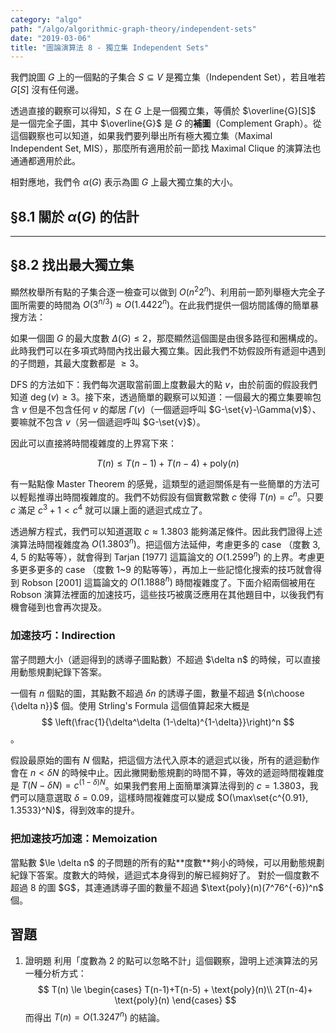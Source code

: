 ```yaml
---
category: "algo"
path: "/algo/algorithmic-graph-theory/independent-sets"
date: "2019-03-06"
title: "圖論演算法 8 - 獨立集 Independent Sets"
---
```


我們說圖 $G$ 上的一個點的子集合 $S\subseteq V$ 是獨立集（Independent Set），若且唯若 $G[S]$ 沒有任何邊。

透過直接的觀察可以得知，$S$ 在 $G$ 上是一個獨立集，等價於 $\overline{G}[S]$ 是一個完全子圖，其中 $\overline{G}$ 是 $G$ 的**補圖**（Complement Graph）。從這個觀察也可以知道，如果我們要列舉出所有極大獨立集（Maximal Independent Set, MIS），那麼所有適用於前一節找 Maximal Clique 的演算法也通通都適用於此。

相對應地，我們令 $\alpha(G)$ 表示為圖 $G$ 上最大獨立集的大小。

## §8.1 關於 $\alpha(G)$ 的估計

<theorem title='哼哼'>
</theorem>


-----


## §8.2 找出最大獨立集

顯然枚舉所有點的子集合逐一檢查可以做到 $O(n^2 2^n)$、利用前一節列舉極大完全子圖所需要的時間為 $O(3^{n/3})\approx O(1.4422^n)$。在此我們提供一個坊間謠傳的簡單暴搜方法：

如果一個圖 $G$ 的最大度數 $\Delta(G) \le 2$，那麼顯然這個圖是由很多路徑和圈構成的。此時我們可以在多項式時間內找出最大獨立集。因此我們不妨假設所有遞迴中遇到的子問題，其最大度數都是 $\ge 3$。

DFS 的方法如下：我們每次選取當前圖上度數最大的點 $v$，由於前面的假設我們知道 $\deg(v) \ge 3$。接下來，透過簡單的觀察可以知道：一個最大的獨立集要嘛包含 $v$ 但是不包含任何 $v$ 的鄰居 $\Gamma(v)$（一個遞迴呼叫 $G-\set{v}-\Gamma(v)$）、要嘛就不包含 $v$（另一個遞迴呼叫 $G-\set{v}$）。

因此可以直接將時間複雜度的上界寫下來：

$$
T(n) \le T(n-1) + T(n-4) + \text{poly}(n)
$$

有一點點像 Master Theorem 的感覺，這類型的遞迴關係是有一些簡單的方法可以輕鬆推導出時間複雜度的。我們不妨假設有個實數常數 $c$ 使得 $T(n) = c^n$。只要 $c$ 滿足
$c^3 + 1 < c^4$
就可以讓上面的遞迴式成立了。

透過解方程式，我們可以知道選取 $c\approx 1.3803$ 能夠滿足條件。因此我們證得上述演算法時間複雜度為 $O(1.3803^n)$。把這個方法延伸，考慮更多的 case （度數 3, 4, 5 的點等等），就會得到 Tarjan [1977] 這篇論文的 $O(1.2599^n)$ 的上界。考慮更多更多更多的 case （度數 1~9 的點等等），再加上一些記憶化搜索的技巧就會得到 Robson [2001] 這篇論文的 $O(1.1888^n)$ 時間複雜度了。下面介紹兩個被用在 Robson 演算法裡面的加速技巧，這些技巧被廣泛應用在其他題目中，以後我們有機會碰到也會再次提及。

### 加速技巧：Indirection

<note>
當子問題大小（遞迴得到的誘導子圖點數）不超過 $\delta n$ 的時候，可以直接用動態規劃紀錄下答案。
</note>

一個有 $n$ 個點的圖，其點數不超過 $\delta n$ 的誘導子圖，數量不超過 ${n\choose {\delta n}}$ 個。使用 Strling's Formula 這個值算起來大概是 $$
\left(\frac{1}{\delta^\delta (1-\delta)^{1-\delta}}\right)^n $$。

假設最原始的圖有 $N$ 個點，把這個方法代入原本的遞迴式以後，所有的遞迴動作會在 $n < \delta N$ 的時候中止。因此撇開動態規劃的時間不算，等效的遞迴時間複雜度是 $T(N-\delta N) = c^{(1-\delta)N}$。如果我們套用上面簡單演算法得到的 $c=1.3803$，我們可以隨意選取 $\delta=0.09$，這樣時間複雜度可以變成 $O(\max\set{c^{0.91}, 1.3533}^N)$，得到效率的提升。

### 把加速技巧加速：Memoization

<note>
當點數 $\le \delta n$ 的子問題的所有的點**度數**夠小的時候，可以用動態規劃紀錄下答案。度數大的時候，遞迴式本身得到的解已經夠好了。
</note>

<theorem title='Robson [1985]'>
對於一個度數不超過 8 的圖 $G$，其連通誘導子圖的數量不超過 $\text{poly}(n)(7^76^{-6})^n$ 個。
</theorem>

## 習題

1. <span class='tag is-dark'>證明題</span> 利用「度數為 2 的點可以忽略不計」這個觀察，證明上述演算法的另一種分析方式：
$$
T(n) \le \begin{cases}
T(n-1)+T(n-5) + \text{poly}(n)\\
2T(n-4)+ \text{poly}(n)
\end{cases}
$$
而得出 $T(n) = O(1.3247^n)$ 的結論。